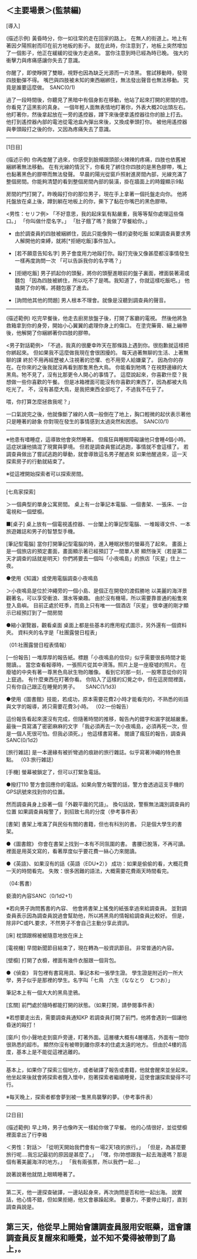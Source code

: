 ＜主要場景＞(監禁編)
------------------------------------------
[導入]

(描述示例)
黃昏時分，你一如往常的走在回家的路上。
在無人的街道上。地上有著因夕陽照射而印在前方地板的影子。
就在此時，你注意到了，地板上突然增加了一個影子，他正在緩緩的從後方走過來。
當你注意到時已經為時已晚。
強大的衝擊力與疼痛感讓你失去了意識。

你醒了，即使睜開了雙眼，視野也因為缺乏光源而一片漆黑。
嘗試移動時，發現四肢動彈不得。
嘴巴與四肢被未知的東西綑綁住，無法發出聲音也無法移動。
究竟是誰要這麼做。　SANC(0/1)

過了一段時間後，你聽見了黑暗中有個身影在移動，他站了起來打開的房間的燈。
你看見了這黑影的真身。
一個年輕人面無表情地盯著你，外表大概20出頭左右。
他盯著你，然後拿起放在一旁的遙控器，蹲下來後便拿遙控器往你的臉上打去。
他打到遙控器內部的電池從電池盒內彈出來後，又換成拳頭打你。
被他用遙控器與拳頭毆打之後的你，又因為疼痛失去了意識。

---------------------------------------------

[1日目]

(描述示例)
你再度醒了過來，你感受到臉頰跟頭部火辣辣的疼痛，四肢也依舊被綑綁著無法移動。
在有光線的情況下，你看見了綁住你四肢的是黑色膠帶，嘴上也黏著黑色的膠帶而無法發聲。
早晨的陽光從窗戶照射進房間內部，光線充滿了整個房間。你能夠清楚的看到整個房間內部的裝潢，掛在牆面上的時鐘顯示9點

房間的門打開了。昨晚毆打你的那位男子，現在手上拿著一個托盤走向你。
他將托盤放在桌上後，蹲到躺在地板上的你，撕下了黏在你嘴巴的黑色膠帶。

<男性：セリフ例>
「不好意思，我的起床氣有點嚴重，我等等幫你處理這些傷口。」
「你叫做什麼名字。」
「肚子餓了嗎？我做了早餐給你。」


- 由於調查員的四肢被綑綁住，因此只能像狗一樣的姿勢吃飯
如果調查員要求男人解開他的束縛，就將[*拒絕吃飯]事件加入。


- [若不願意告知名字]
男子會度用力地毆打你。毆打完後又像甚麼都沒事情發生一樣再度詢問一次
「可以告訴我你的名字嗎？」

- [拒絕吃飯]
男子抓起你的頭髮，將你的頭壓進眼前的盤子裏面，裡面裝著湯或麵包
「因為四肢被綁住，所以吃不了是嗎。我知道了，你就這樣吃飯吧。」
他撬開了你的嘴，將麵包塞了進去。

- [詢問他其他的問題]
男人根本不理會。就像是沒聽到調查員的聲音。


------------------------------------------------

(描述範例)
吃完早餐後，他走去廚房放盤子後，打開了客廳的電視。
然後他將急救箱拿到你的身旁，開始小心翼翼的處理你身上的傷口。
在塗完藥膏、綑上繃帶後，他解開了你綑綁著你四肢的膠帶。

<男子對話範例>
「不過，我真的很慶幸昨天在那條路上遇到你。很抱歉就這樣把你綁起來。
但如果我不這麼做我現在會很困擾的。
每天過著無聊的生活、上著無聊的課
終於不用再經歷被人注視著的恐懼、也不用旁人給嫌棄了。
因為你的存在。在你來的之後我就沒再看到那隻黑色大鳥。
你能看到牠嗎？在視野邊緣的大黑鳥。牠不見了，沒有比那更令人開心的事情了。
這麼說起來，你喜歡什麼？我想做一些你喜歡的午餐。
但是冰箱裡面可能沒有你喜歡的東西了，因為都被大鳥吃光了。
不，沒有甚麼大鳥，是我把東西全部吃了，不過我不在乎了。

喂，你打算怎麼拯救我呢？」


一口氣說完之後，他就像斷了線的人偶一般倒在了地上，胸口輕微的起伏表示著他只是睡著的跡象
你對現在發生的事情感到太過突然和困惑。　SANC(0/1)

-----------------------------------------------------

※他患有嗜睡症，這導致他會突然睡著。
但瘋狂與睡眠障礙讓他只會睡4個小時。
這症狀讓他搞混了現實與夢境。
但若是調查員嘗試逃跑，事情就不會這樣了。
若調查員做出了嘗試逃跑的舉動，就會導致這名男子醒過來
如果他醒過來，這一天探索房子的行動就結束了。

※從這裡開始探索者可以探索房間。

------------------------------------------------------

[七鳥家探索]

＞一個典型的單身公寓房間。
桌上有一台筆記本電腦、一個書架、一張床、一台電視和一個壁櫥。


■[桌子]
桌上放有一個電視遙控器、一台闔上的筆記型電腦、一堆報導文件、一本旅遊雜誌和男子的智慧型手機。


[筆記型電腦]
當你打開筆記型電腦的時，進入睡眠狀態的螢幕亮了起來。
畫面上是一個旅店的預定畫面，畫面顯示著已經預訂了一間單人房
顯然後天（若是第二天才調查的話就是明天）你們將要去一個叫「小夜鳴島」的旅店「灰星」住上一夜。


●使用《知識》或使用電腦調查小夜鳴島

＞小夜鳴島是位於沖繩旁的一個小島、是個正在開發的渡假勝地
以美麗的海洋景觀著名，可以享受衝浪、潛水等樂趣。
由於沒有機場，所以需要靠普通的船隻來登入島嶼。
目前正處於旺季，而島上只有唯一一個酒店「灰星」
很幸運的剛才顯示已經預訂到了一間房間


●縮小瀏覽器，觀看桌面
桌面上都是些基本的應用程式圖示，另外還有一個資料夾。
資料夾的名字是「社團露營日程表」

（01:社團露營日程表情報）



[一份報告]
一堆厚厚的報告紙。標題「小夜鳴島的信仰」似乎需要很長時間才能閱讀。。
當您查看報導時，一張照片從其中滑落。照片上是一座廢墟的照片。
在廢墟的中央有著一尊黑色鳥狀生物的雕像。
看到它的那一刻，一股寒意從你的背上竄過。 有什麼東西在盯著你看。
你陷入了這樣的幻覺之中，但在這房間裡面，只有你自己跟正在睡覺的男子。　　SANC(1/1d3)


●使用《圖書館》技能，若成功，原本需要花費2小時才能看完的，不熟悉的術語與文字的報導，將只需要花費3小時。
（02:一份報告）


這份報告看起來還沒有完成，但隨著時間的推移，報告內的錯字和漏字就越嚴重。
最後一頁寫滿了密密麻麻的文字
「我必須再去一次小夜鳴島，必須再死一次，但是一個人死很可怕。但我必須死。」
他這樣書寫著。
閱讀了瘋狂的報告，調查員SANC(0/1d2)


[旅行雑誌]
是一本邊緣有被折彎過的痕跡的旅行雜誌。似乎寫著沖繩的特色景點。
（03:旅行雑誌）

[手機]
螢幕被鎖定了，但可以打緊急電話。

●撥打110
警方會回應你的電話。如果向警方報警的話，警方會透過這支手機的GPS訊號來找到你的位置。

然而調查員身上掛著一個「外觀平庸的咒語」。
換句話說，警察無法識別調查員的位置
如果調查員報警了，到招致七鳥的分度（參考事件表）



[書架]
書架上堆滿了與民俗有關的書籍，但也有科別的書。
只是個大學生的書架。

●《圖書館》
你會在書架上找到一本有不同氛圍的書。
書腰已脫落，不再可讀。裡面是用英文寫的，看著厚度似乎要花費一絲心力來閱讀。

●《英語》、如果沒有的話《英語（EDU*2）》
成功：如果是偷偷的看，大概花費一天的時間看完。
失敗：很多困難的語法，大概需要花費兩天時間看完。

（04:舊書）

褻瀆的內容SANC（0/1d2+1）


※若向男子詢問舊書的內容、
他會將書架上搖曳的紙張拿過來給調查員。
並對調查員表示因為調查員說過會幫助他，所以將黑鳥的情報給調查員比較好。
但是，除非PC或PL要求，不然男子不會自己主動分享此資訊。


[床]
枕頭跟棉被被隨意地放在床上

[電視機]
早間新​​聞節目結束了，現在轉為一般資訊節目。 非常普通的內容。

[壁櫥]
打開了衣櫥，裡面有幾件衣服跟一個背包。

●《偵查》
背包裡有書寫用具、筆記本和一張學生證。
學生證是附近的一所大學，男子似乎是那裡的學生。名字叫「七鳥　六生（ななとり　むつお）」

筆記本上有一個大大的黑鳥塗鴉。


[玄關]
前門處於隨時都能打開的狀態。（如果打開，請參閱事件表）

※若想要走出去，需要調查員通知KP
若調查員打開了前門，他將會遇到一個讓他昏迷的毆打！

[窗戶]
你小聲地走到窗戶旁邊，盯著外面。這層樓大概有4層樓高，外面有一間你很熟悉的超市。
顯然你沒有被帶到離你原本的住處太遠的地方。
但由於4樓的高度，基本上是不能從這裡逃離的。

-----------------------------------------------------


基本上，如果你了探索三個地方，或者破譯了報告或書籍，他就會醒來並坐起來。
他坐起來後就會將探索者攬入懷中，抱著探索者繼續睡覺，這使會讓探索變得不可行。


※每天晚上，探索者都會夢到被一隻黑鳥襲擊的夢。（參考事件表）

-----------------------------------------------------

[2日目]

(描述範例)
早上時，男子也像昨天一樣給你做了早餐。
他的心情很好，並從壁櫥裡面拿出了行李箱

＜男性：對話＞
「從明天開始我們會有一場2天1夜的旅行。」
「但是，為甚麼要旅行呢....我忘記最初的原因是甚麼了。」
「嘿，你/妳想跟我一起去海邊嗎？那是個有著美麗海洋的地方。」
「我有兩張票，所以我們一起…」

說著說著他就閉上眼睛睡著了。

-----------------------------------------------------

第二天，他一邊探查破譯，一邊站起身來，再次詢問是否和他一起出海。
說實話，他心情不錯，但如果拒絕，他又會暴躁起來。
要暴力，不要停止毆打，直到調查員說是。

第三天，他從早上開始會讓調查員服用安眠藥，這會讓調查員反复醒來和睡覺，並不知不覺得被帶到了島上，。
------------------------------------------------------
